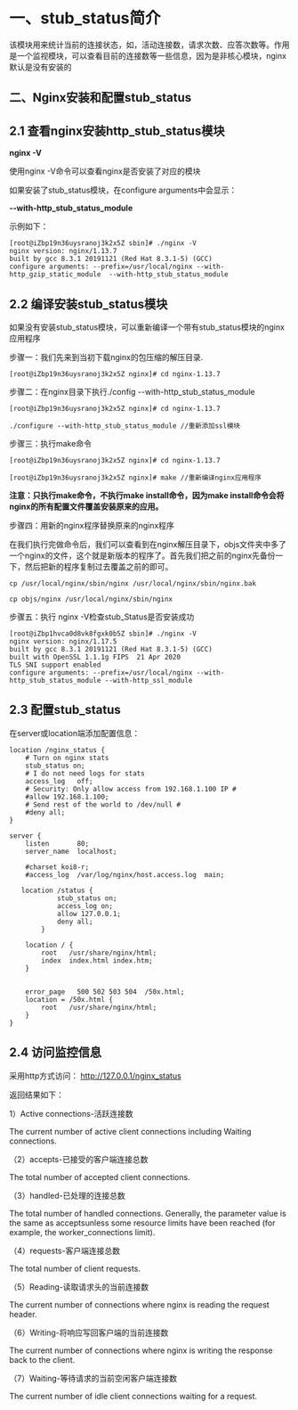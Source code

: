 # 一、stub_status简介

该模块用来统计当前的连接状态，如，活动连接数，请求次数、应答次数等。作用是一个监视模块，可以查看目前的连接数等一些信息，因为是非核心模块，nginx默认是没有安装的

## 二、Nginx安装和配置stub_status

## 2.1 查看nginx安装http_stub_status模块

**nginx -V**

使用nginx -V命令可以查看nginx是否安装了对应的模块

如果安装了stub_status模块，在configure arguments中会显示：

**--with-http_stub_status_module**

示例如下：

```
[root@iZbp19n36uysranoj3k2x5Z sbin]# ./nginx -V
nginx version: nginx/1.13.7
built by gcc 8.3.1 20191121 (Red Hat 8.3.1-5) (GCC)
configure arguments: --prefix=/usr/local/nginx --with-http_gzip_static_module  --with-http_stub_status_module
```

## 2.2 编译安装stub_status模块

如果没有安装stub_status模块，可以重新编译一个带有stub_status模块的nginx应用程序

步骤一：我们先来到当初下载nginx的包压缩的解压目录.
```
[root@iZbp19n36uysranoj3k2x5Z nginx]# cd nginx-1.13.7
```

步骤二：在nginx目录下执行./config --with-http_stub_status_module

```
[root@iZbp19n36uysranoj3k2x5Z nginx]# cd nginx-1.13.7

./configure --with-http_stub_status_module //重新添加ssl模块
```

步骤三：执行make命令
```
[root@iZbp19n36uysranoj3k2x5Z nginx]# cd nginx-1.13.7

[root@iZbp19n36uysranoj3k2x5Z nginx]# make //重新编译nginx应用程序
```
**注意：只执行make命令，不执行make install命令，因为make install命令会将nginx的所有配置文件覆盖安装原来的应用。**

步骤四：用新的nginx程序替换原来的nginx程序

在我们执行完做命令后，我们可以查看到在nginx解压目录下，objs文件夹中多了一个nginx的文件，这个就是新版本的程序了。首先我们把之前的nginx先备份一下，然后把新的程序复制过去覆盖之前的即可。
```
cp /usr/local/nginx/sbin/nginx /usr/local/nginx/sbin/nginx.bak

cp objs/nginx /usr/local/nginx/sbin/nginx
```

步骤五：执行 nginx -V检查stub_Status是否安装成功

```shell
[root@iZbp1hvca0d8vk8fgxk0b5Z sbin]# ./nginx -V
nginx version: nginx/1.17.5
built by gcc 8.3.1 20191121 (Red Hat 8.3.1-5) (GCC)
built with OpenSSL 1.1.1g FIPS  21 Apr 2020
TLS SNI support enabled
configure arguments: --prefix=/usr/local/nginx --with-http_stub_status_module --with-http_ssl_module
```

## 2.3 配置stub_status
在server或location端添加配置信息：

```shell
location /nginx_status {
    # Turn on nginx stats
    stub_status on;
    # I do not need logs for stats
    access_log   off;
    # Security: Only allow access from 192.168.1.100 IP #
    #allow 192.168.1.100;
    # Send rest of the world to /dev/null #
    #deny all;
}
```


```shell
server {
    listen       80;
    server_name  localhost;

    #charset koi8-r;
    #access_log  /var/log/nginx/host.access.log  main;

   location /status {
			stub_status on;
			access_log on;
			allow 127.0.0.1;
			deny all;
		}

    location / {
        root   /usr/share/nginx/html;
        index  index.html index.htm;
    }


    error_page   500 502 503 504  /50x.html;
    location = /50x.html {
        root   /usr/share/nginx/html;
    }
}
```

## 2.4 访问监控信息

采用http方式访问：
http://127.0.0.1/nginx_status

返回结果如下：

1）Active connections-活跃连接数

The current number of active client connections including Waiting connections.

（2）accepts-已接受的客户端连接总数

The total number of accepted client connections.

（3）handled-已处理的连接总数

The total number of handled connections. Generally, the parameter value is the same as acceptsunless some resource limits have been reached (for example, the worker_connections limit).

（4）requests-客户端连接总数

The total number of client requests.

（5）Reading-读取请求头的当前连接数

The current number of connections where nginx is reading the request header.

（6）Writing-将响应写回客户端的当前连接数

The current number of connections where nginx is writing the response back to the client.

（7）Waiting-等待请求的当前空闲客户端连接数

The current number of idle client connections waiting for a request.